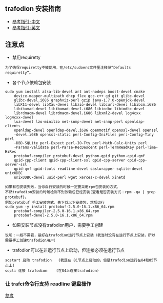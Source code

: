 ## trafodion 安装指南

- [参考指引-中文](https://cwiki.apache.org/confluence/pages/viewpage.action?pageId=61324685)
- [参考指引-英文](http://trafodion.apache.org/install.html)


## 注意点

- 禁用requiretty
```
为了确保requiretty不被使用，在/etc/sudoers文件里注释掉“Defaults requiretty”。
```
- 各个节点依赖包安装
``` shell
sudo yum install alsa-lib-devel ant ant-nodeps boost-devel cmake
    device-mapper-multipath dhcp flex gcc-c++ gd git glibc-devel
    glibc-devel.i686 graphviz-perl gzip java-1.7.0-openjdk-devel
    libX11-devel libXau-devel libaio-devel libcurl-devel libibcm.i686 
    libibumad-devel libibumad-devel.i686 libiodbc libiodbc-devel 
    librdmacm-devel librdmacm-devel.i686 libxml2-devel log4cxx log4cxx-devel 
    lua-devel lzo-minilzo net-snmp-devel net-snmp-perl openldap-clients
    openldap-devel openldap-devel.i686 openmotif openssl-devel openssl
    -devel.i686 openssl-static perl-Config-IniFiles perl-Config-Tiny perl
    -DBD-SQLite perl-Expect perl-IO-Tty perl-Math-Calc-Units perl
    -Params-Validate perl-Parse-RecDescent perl-TermReadKey perl-Time-HiRes
    protobuf-compiler protobuf-devel python-qpid python-qpid-qmf
    qpid-cpp-client qpid-cpp-client-ssl qpid-cpp-server qpid-cpp-server-ssl
    qpid-qmf qpid-tools readline-devel saslwrapper sqlite-devel unixODBC
    unixODBC-devel uuid-perl wget xerces-c-devel xinetd
```
```
如果有包安装失败，当你自行安装的时候一定要采用rpm包安装的方式，
不然trafodion安装的时候检测不到依赖包已经安装(查看是否安装方式：rpm -qa | grep protobuf)。
例如protobuf 手工安装方式，先下载以下安装包，然后运行
sudo yum -y install protobuf-2.5.0-16.1.x86_64.rpm 
    protobuf-compiler-2.5.0-16.1.x86_64.rpm 
    protobuf-devel-2.5.0-16.1.x86_64.rpm
```

- 如果安装节点没有trafodion用户，需要手工创建
```
说明：一般不需要，最好在trafodion运行节点上安装（我当时没有在运行节点上安装，所以需要手工创建trafodion用户）
```
- trafodion可以在非运行节点上启动，但连接必须在运行节点
```
sqstart 启动 trafodion   (我是在 81节点上启动的，但是trafodion运行在84和85节点上)
sqcli 连接 trafodion    (在84上连接trafodion)
```

### 让 trafci命令行支持 readline 键盘操作
[参考](http://www.cnblogs.com/lanston/p/3787685.html)


